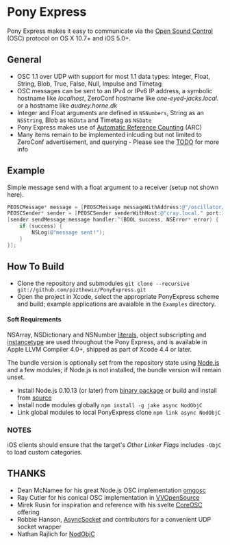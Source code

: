 
# Pony Express
Pony Express makes it easy to communicate via the [Open Sound Control](http://opensoundcontrol.org/introduction-osc) (OSC) protocol on OS X 10.7+ and iOS 5.0+.

## General
- OSC 1.1 over UDP with support for most 1.1 data types: Integer, Float, String, Blob, True, False, Null, Impulse and Timetag
- OSC messages can be sent to an IPv4 or IPv6 IP address, a symbolic hostname like _localhost_, ZeroConf hostname like _one-eyed-jacks.local._ or a hostname like _audrey.horne.dk_
- Integer and Float arguments are defined in `NSNumbers`, String as an `NSString`, Blob as `NSData` and Timetag as `NSDate`
- Pony Express makes use of [Automatic Reference Counting](http://clang.llvm.org/docs/AutomaticReferenceCounting.html) (ARC)
- Many items remain to be implemented inlcuding but not limited to ZeroConf advertisement, and querying - Please see the [TODO](https://github.com/pizthewiz/PonyExpress/blob/master/TODO.md) for more info

## Example
Simple message send with a float argument to a receiver (setup not shown here).

``` objective-c
PEOSCMessage* message = [PEOSCMessage messageWithAddress:@"/oscillator/3/frequency" typeTags:@[PEOSCMessageTypeTagFloat] arguments:@[@440.0F];
PEOSCSender* sender = [PEOSCSender senderWithHost:@"cray.local." port:31337];
[sender sendMessage:message handler:^(BOOL success, NSError* error) {
    if (success) {
        NSLog(@"message sent!");
    }
}];
```

## How To Build
- Clone the repository and submodules `git clone --recursive git://github.com/pizthewiz/PonyExpress.git`
- Open the project in Xcode, select the appropriate PonyExpress scheme and build; example applications are avaialble in the `Examples` directory.

#### Soft Requirements
NSArray, NSDictionary and NSNumber [literals](http://clang.llvm.org/docs/ObjectiveCLiterals.html), object subscripting and [instancetype](http://clang.llvm.org/docs/LanguageExtensions.html#objc_instancetype) are used throughout the Pony Express, and is available in Apple LLVM Compiler 4.0+, shipped as part of Xcode 4.4 or later.

The bundle version is optionally set from the repository state using [Node.js](http://nodejs.org/) and a few modules; if Node.js is not installed, the bundle version will remain unset.

- Install Node.js 0.10.13 (or later) from [binary package](http://nodejs.org/dist/v0.10.13/node-v0.10.13.pkg) or build and install from [source](http://nodejs.org/dist/v0.10.13/node-v0.10.13.tar.gz)
- Install node modules globally `npm install -g jake async NodObjC`
- Link global modules to local PonyExpress clone `npm link async NodObjC`

### NOTES
iOS clients should ensure that the target's _Other Linker Flags_ includes `-ObjC` to load custom categories.

## THANKS
- Dean McNamee for his great Node.js OSC implementation [omgosc](https://github.com/deanm/omgosc)
- Ray Cutler for his conical OSC implementation in [VVOpenSource](https://github.com/mrRay/vvopensource)
- Mirek Rusin for inspiration and reference with his svelte [CoreOSC](https://github.com/mirek/CoreOSC/) offering
- Robbie Hanson, [AsyncSocket](https://github.com/robbiehanson/CocoaAsyncSocket) and contributors for a convenient UDP socket wrapper
- Nathan Rajlich for [NodObjC](https://github.com/TooTallNate/NodObjC)
